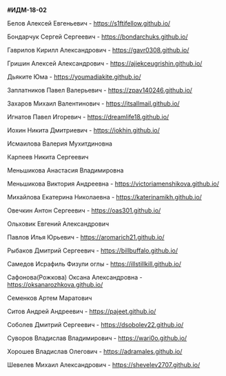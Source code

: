 **#ИДМ-18-02**

Белов	Алексей	Евгеньевич - https://s1ftifellow.github.io/

Бондарчук	Сергей	Сергеевич - https://bondarchuks.github.io/

Гаврилов	Кирилл	Александрович - https://gavr0308.github.io/

Гришин	Алексей	Александрович - https://ajiekceugrishin.github.io/

Дьяките	Юма	- https://youmadiakite.github.io/

Заплатников	Павел	Валерьевич - https://zpav140246.github.io/

Захаров	Михаил	Валентинович - https://itsallmail.github.io/

Игнатов	Павел	Игоревич - https://dreamlife18.github.io/

Иохин	Никита	Дмитриевич - https://iokhin.github.io/

Исмаилова	Валерия	Мухитдиновна

Карпеев	Никита	Сергеевич

Меньшикова	Анастасия	Владимировна

Меньшикова	Виктория	Андреевна - https://victoriamenshikova.github.io/

Михайлова	Екатерина	Николаевна - https://katerinamikh.github.io/

Овечкин	Антон	Сергеевич - https://oas301.github.io/

Ольховик	Евгений	Александрович

Павлов	Илья	Юрьевич - https://aromarich21.github.io/

Рыбаков	Дмитрий	Сергеевич - https://billbuffalo.github.io/

Самедов	Исрафиль	Физули оглы - https://illstillkill.github.io/

Сафонова(Рожкова)	Оксана	Александровна - https://oksanarozhkova.github.io/

Семенков	Артем	Маратович

Ситов	Андрей	Андреевич - https://pajeet.github.io/

Соболев	Дмитрий	Сергеевич - https://dsobolev22.github.io/

Суворов	Владислав	Владимирович - https://wari0o.github.io/

Хорошев	Владислав	Олегович  -  https://adramales.github.io/

Шевелев	Михаил	Александрович - https://shevelev2707.github.io/
